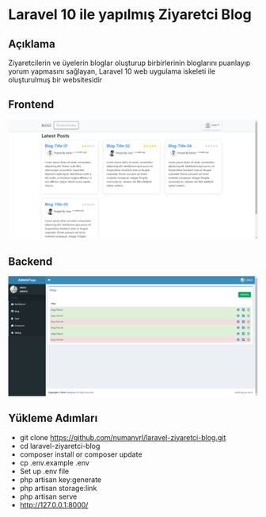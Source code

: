 # Laravel 10 ile yapılmış Ziyaretci Blog
## Açıklama
Ziyaretcilerin ve üyelerin bloglar oluşturup birbirlerinin bloglarını puanlayıp yorum yapmasını sağlayan, Laravel 10 web uygulama iskeleti ile oluşturulmuş bir websitesidir
## Frontend
![Screenshot](frontend.png)
## Backend
![Screenshot](backend.png)
## Yükleme Adımları
- git clone https://github.com/numanvrl/laravel-ziyaretci-blog.git
- cd laravel-ziyaretci-blog
- composer install or composer update
- cp .env.example .env
- Set up .env file
- php artisan key:generate
- php artisan storage:link
- php artisan serve
- http://127.0.0.1:8000/
